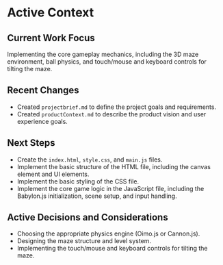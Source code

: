 # Active Context

## Current Work Focus
Implementing the core gameplay mechanics, including the 3D maze environment, ball physics, and touch/mouse and keyboard controls for tilting the maze.

## Recent Changes
-   Created `projectbrief.md` to define the project goals and requirements.
-   Created `productContext.md` to describe the product vision and user experience goals.

## Next Steps
-   Create the `index.html`, `style.css`, and `main.js` files.
-   Implement the basic structure of the HTML file, including the canvas element and UI elements.
-   Implement the basic styling of the CSS file.
-   Implement the core game logic in the JavaScript file, including the Babylon.js initialization, scene setup, and input handling.

## Active Decisions and Considerations
-   Choosing the appropriate physics engine (Oimo.js or Cannon.js).
-   Designing the maze structure and level system.
-   Implementing the touch/mouse and keyboard controls for tilting the maze.

